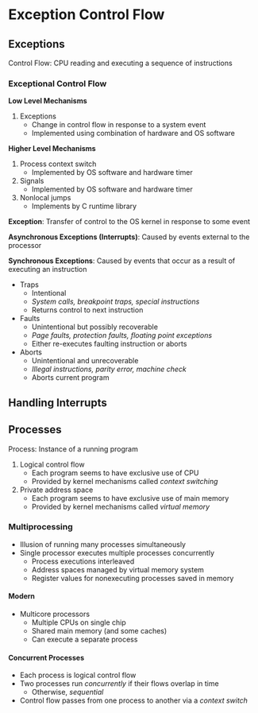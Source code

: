 # Exception Control Flow

## Exceptions

Control Flow: CPU reading and executing a sequence of instructions

### Exceptional Control Flow

**Low Level Mechanisms**

1. Exceptions
   - Change in control flow in response to a system event
   - Implemented using combination of hardware and OS software

**Higher Level Mechanisms**

1. Process context switch
   - Implemented by OS software and hardware timer
2. Signals
   - Implemented by OS software and hardware timer
3. Nonlocal jumps
   - Implements by C runtime library



**Exception**: Transfer of control to the OS kernel in response to some event

**Asynchronous Exceptions (Interrupts)**: Caused by events external to the processor

**Synchronous Exceptions**: Caused by events that occur as a result of executing an instruction

- Traps
  - Intentional
  - *System calls, breakpoint traps, special instructions*
  - Returns control to next instruction
- Faults
  - Unintentional but possibly recoverable
  - *Page faults, protection faults, floating point exceptions*
  - Either re-executes faulting instruction or aborts
- Aborts
  - Unintentional and unrecoverable
  - *Illegal instructions, parity error, machine check*
  - Aborts current program



## Handling Interrupts



## Processes

Process: Instance of a running program

1. Logical control flow
   - Each program seems to have exclusive use of CPU
   - Provided by kernel mechanisms called *context switching*
2. Private address space
   - Each program seems to have exclusive use of main memory
   - Provided by kernel mechanisms called *virtual memory*

### Multiprocessing

- Illusion of running many processes simultaneously
- Single processor executes multiple processes concurrently
  - Process executions interleaved
  - Address spaces managed by virtual memory system
  - Register values for nonexecuting processes saved in memory

#### Modern

- Multicore processors
  - Multiple CPUs on single chip
  - Shared main memory (and some caches)
  - Can execute a separate process

#### Concurrent Processes

- Each process is logical control flow
- Two processes run *concurrently* if their flows overlap in time
  - Otherwise, *sequential*
- Control flow passes from one process to another via a *context switch*

